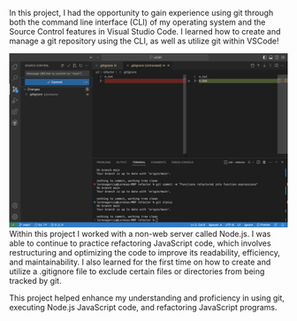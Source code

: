 In this project, I had the opportunity to gain experience using git through both the command line interface (CLI) of my operating system and the Source Control features in Visual Studio Code. 
I learned how to create and manage a git repository using the CLI, as well as utilize git within VSCode! 

<img src="p2-vscode-diff.png" alt="Image">
Within this project I worked with a non-web server called Node.js. I was able to continue to practice refactoring JavaScript code, which involves restructuring and optimizing the code to improve its readability, efficiency, and maintainability. 
I also learned for the first time on how to create and utilize a .gitignore file to exclude certain files or directories from being tracked by git.

This project helped enhance my understanding and proficiency in using git, executing Node.js JavaScript code, and refactoring JavaScript programs.
